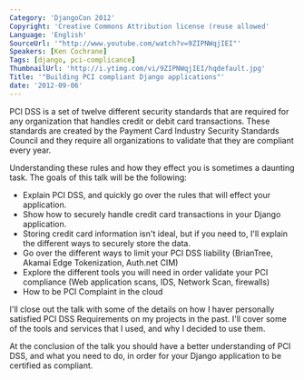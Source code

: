 ```yaml
---
Category: 'DjangoCon 2012'
Copyright: 'Creative Commons Attribution license (reuse allowed'
Language: 'English'
SourceUrl: '"http://www.youtube.com/watch?v=9ZIPNWqjIEI"'
Speakers: [Ken Cochrane]
Tags: [django, pci-complicance]
ThumbnailUrl: 'http://i.ytimg.com/vi/9ZIPNWqjIEI/hqdefault.jpg'
Title: '"Building PCI compliant Django applications"'
date: '2012-09-06'
---
```

PCI DSS is a set of twelve different security standards that are required for
any organization that handles credit or debit card transactions. These
standards are created by the Payment Card Industry Security Standards Council
and they require all organizations to validate that they are compliant every
year.

Understanding these rules and how they effect you is sometimes a daunting
task. The goals of this talk will be the following:

  * Explain PCI DSS, and quickly go over the rules that will effect your application.
  * Show how to securely handle credit card transactions in your Django application.
  * Storing credit card information isn't ideal, but if you need to, I'll explain the different ways to securely store the data.
  * Go over the different ways to limit your PCI DSS liability (BrianTree, Akamai Edge Tokenization, Auth.net CIM)
  * Explore the different tools you will need in order validate your PCI compliance (Web application scans, IDS, Network Scan, firewalls)
  * How to be PCI Complaint in the cloud

I'll close out the talk with some of the details on how I haver personally
satisfied PCI DSS Requirements on my projects in the past. I'll cover some of
the tools and services that I used, and why I decided to use them.

At the conclusion of the talk you should have a better understanding of PCI
DSS, and what you need to do, in order for your Django application to be
certified as compliant.

